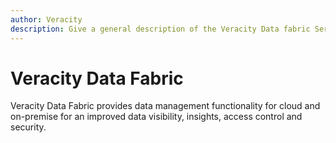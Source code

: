```yaml
---
author: Veracity
description: Give a general description of the Veracity Data fabric Service.
---
```


# Veracity Data Fabric

Veracity Data Fabric provides data management functionality for cloud and on-premise for an improved data visibility, insights, access control and security.



